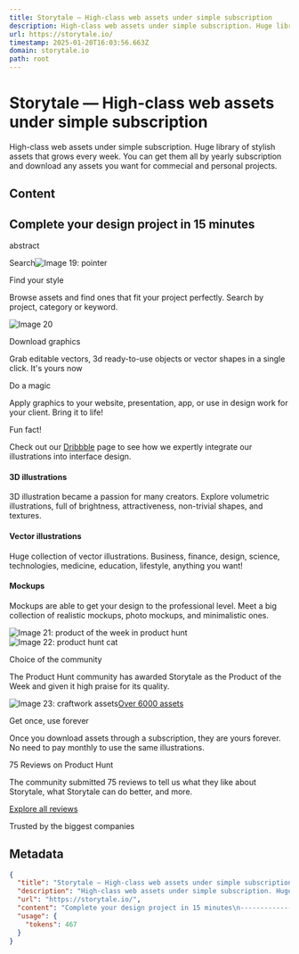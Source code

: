 ```yaml
---
title: Storytale — High-class web assets under simple subscription
description: High-class web assets under simple subscription. Huge library of stylish assets that grows every week. You can get them all by yearly subscription and download any assets you want for commecial and personal projects.
url: https://storytale.io/
timestamp: 2025-01-20T16:03:56.663Z
domain: storytale.io
path: root
---
```


# Storytale — High-class web assets under simple subscription


High-class web assets under simple subscription. Huge library of stylish assets that grows every week. You can get them all by yearly subscription and download any assets you want for commecial and personal projects.


## Content

Complete your design project in 15 minutes
------------------------------------------

abstract

Search![Image 19: pointer](https://storytale.io/images/hand_pointing.png)

Find your style

Browse assets and find ones that fit your project perfectly. Search by project, category or keyword.

![Image 20](https://storytale.io/images/abstract.png)

Download graphics

Grab editable vectors, 3d ready-to-use objects or vector shapes in a single click. It's yours now

Do a magic

Apply graphics to your website, presentation, app, or use in design work for your client. Bring it to life!

Fun fact!

Check out our [Dribbble](https://dribbble.com/storytale) page to see how we expertly integrate our illustrations into interface design.

#### 3D illustrations

3D illustration became a passion for many creators. Explore volumetric illustrations, full of brightness, attractiveness, non-trivial shapes, and textures.

#### Vector illustrations

Huge collection of vector illustrations. Business, finance, design, science, technologies, medicine, education, lifestyle, anything you want!

#### Mockups

Mockups are able to get your design to the professional level. Meet a big collection of realistic mockups, photo mockups, and minimalistic ones.

![Image 21: product of the week in product hunt](https://storytale.io/images/product_of_the_week.svg)![Image 22: product hunt cat](https://storytale.io/images/product_hunt.png)

Choice of the community

The Product Hunt community has awarded Storytale as the Product of the Week and given it high praise for its quality.

![Image 23: craftwork assets](https://storytale.io/images/get-once-use-forever.png)[Over 6000 assets](https://storytale.io/browse)

Get once, use forever

Once you download assets through a subscription, they are yours forever. No need to pay monthly to use the same illustrations.

75 Reviews on Product Hunt

The community submitted 75 reviews to tell us what they like about Storytale, what Storytale can do better, and more.

[Explore all reviews](https://www.producthunt.com/products/storytale/reviews)

Trusted by the biggest companies

## Metadata

```json
{
  "title": "Storytale — High-class web assets under simple subscription",
  "description": "High-class web assets under simple subscription. Huge library of stylish assets that grows every week. You can get them all by yearly subscription and download any assets you want for commecial and personal projects.",
  "url": "https://storytale.io/",
  "content": "Complete your design project in 15 minutes\n------------------------------------------\n\nabstract\n\nSearch![Image 19: pointer](https://storytale.io/images/hand_pointing.png)\n\nFind your style\n\nBrowse assets and find ones that fit your project perfectly. Search by project, category or keyword.\n\n![Image 20](https://storytale.io/images/abstract.png)\n\nDownload graphics\n\nGrab editable vectors, 3d ready-to-use objects or vector shapes in a single click. It's yours now\n\nDo a magic\n\nApply graphics to your website, presentation, app, or use in design work for your client. Bring it to life!\n\nFun fact!\n\nCheck out our [Dribbble](https://dribbble.com/storytale) page to see how we expertly integrate our illustrations into interface design.\n\n#### 3D illustrations\n\n3D illustration became a passion for many creators. Explore volumetric illustrations, full of brightness, attractiveness, non-trivial shapes, and textures.\n\n#### Vector illustrations\n\nHuge collection of vector illustrations. Business, finance, design, science, technologies, medicine, education, lifestyle, anything you want!\n\n#### Mockups\n\nMockups are able to get your design to the professional level. Meet a big collection of realistic mockups, photo mockups, and minimalistic ones.\n\n![Image 21: product of the week in product hunt](https://storytale.io/images/product_of_the_week.svg)![Image 22: product hunt cat](https://storytale.io/images/product_hunt.png)\n\nChoice of the community\n\nThe Product Hunt community has awarded Storytale as the Product of the Week and given it high praise for its quality.\n\n![Image 23: craftwork assets](https://storytale.io/images/get-once-use-forever.png)[Over 6000 assets](https://storytale.io/browse)\n\nGet once, use forever\n\nOnce you download assets through a subscription, they are yours forever. No need to pay monthly to use the same illustrations.\n\n75 Reviews on Product Hunt\n\nThe community submitted 75 reviews to tell us what they like about Storytale, what Storytale can do better, and more.\n\n[Explore all reviews](https://www.producthunt.com/products/storytale/reviews)\n\nTrusted by the biggest companies",
  "usage": {
    "tokens": 467
  }
}
```
